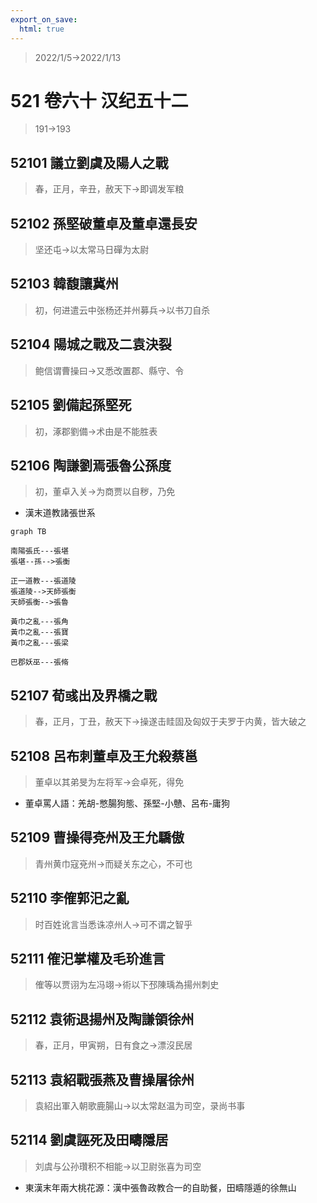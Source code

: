 ```yaml
---
export_on_save:
  html: true
---
```


> 2022/1/5->2022/1/13

# 521 卷六十 汉纪五十二

> 191->193

## 52101 議立劉虞及陽人之戰
> 春，正月，辛丑，赦天下->即调发军粮

## 52102 孫堅破董卓及董卓還長安
> 坚还屯->以太常马日磾为太尉

## 52103 韓馥讓冀州
> 初，何进遣云中张杨还并州募兵->以书刀自杀

## 52104 陽城之戰及二袁決裂
> 鲍信谓曹操曰->又悉改置郡、縣守、令

## 52105 劉備起孫堅死
> 初，涿郡劉備->术由是不能胜表

## 52106 陶謙劉焉張魯公孫度
> 初，董卓入关->为商贾以自秽，乃免
- 漢末道教諸張世系

```mermaid
graph TB

南陽張氏---張堪
張堪--孫-->張衡

正一道教---張道陵
張道陵-->天師張衡
天師張衡-->張魯

黃巾之亂---張角
黃巾之亂---張寶
黃巾之亂---張梁

巴郡妖巫---張脩

```

## 52107 荀彧出及界橋之戰
> 春，正月，丁丑，赦天下->操遂击眭固及匈奴于夫罗于内黄，皆大破之

## 52108 呂布刺董卓及王允殺蔡邕
> 董卓以其弟旻为左将军->会卓死，得免
- 董卓罵人語：羌胡-憋腸狗態、孫堅-小戇、呂布-庸狗

## 52109 曹操得兗州及王允驕傲
> 青州黄巾寇兗州->而疑关东之心，不可也

## 52110 李傕郭汜之亂
> 时百姓讹言当悉诛凉州人->可不谓之智乎

## 52111 傕汜掌權及毛玠進言
> 傕等以贾诩为左冯翊->術以下邳陳瑀為揚州刺史

## 52112 袁術退揚州及陶謙領徐州
> 春，正月，甲寅朔，日有食之->漂沒民居

## 52113 袁紹戰張燕及曹操屠徐州
> 袁紹出軍入朝歌鹿腸山->以太常赵温为司空，录尚书事

## 52114 劉虞誣死及田疇隱居
> 刘虞与公孙瓚积不相能->以卫尉张喜为司空
- 東漢末年兩大桃花源：漢中張魯政教合一的自助餐，田疇隱遁的徐無山
